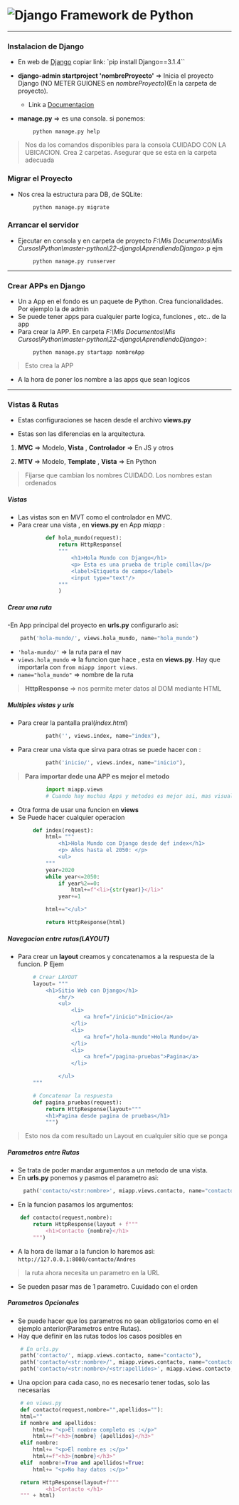 # ![Django](imagenes/django.ico) Framework de Python

---

### Instalacion de Django
- En web de [Django](https://www.djangoproject.com/download/) copiar link: `pip install Django==3.1.4``

- **django-admin startproject 'nombreProyecto'** => Inicia el proyecto Django (NO METER GUIONES en _nombreProyecto_)(En la carpeta de proyecto).
    - Link a [Documentacion](https://docs.djangoproject.com/en/3.1/intro/tutorial01/#creating-a-project)

- **manage.py** => es una consola. si ponemos:
```console
        python manage.py help
```
> Nos da los comandos disponibles para la consola
> CUIDADO CON LA UBICACION. Crea 2 carpetas. Asegurar que se esta en la carpeta adecuada


### Migrar el Proyecto
- Nos crea la estructura para  DB, de SQLite:
```console
        python manage.py migrate
```

### Arrancar el servidor
- Ejecutar en consola y en carpeta de proyecto _F:\Mis Documentos\Mis Cursos\Python\master-python\22-django\AprendiendoDjango>_.p ejm
```console
        python manage.py runserver
```


---


### Crear APPs en Django
- Un a App en el fondo es un paquete de Python. Crea funcionalidades. Por ejemplo la de admin
- Se puede tener apps para cualquier  parte logica, funciones , etc.. de la app
- Para crear la APP. En carpeta _F:\Mis Documentos\Mis Cursos\Python\master-python\22-django\AprendiendoDjango>_:
```console
        python manage.py startapp nombreApp
```
> Esto crea la APP
- A la hora de poner los nombre a las apps que sean logicos


---


### Vistas & Rutas
- Estas configuraciones se hacen desde el archivo **views.py**

- Estas son las diferencias en la arquitectura.    

1. **MVC** => Modelo, **Vista** , **Controlador** => En JS y otros     

2. **MTV** => Modelo, **Template** , **Vista** => En Python    

> Fijarse que cambian los nombres CUIDADO. Los nombres estan ordenados

##### Vistas
- Las vistas son en MVT como el controlador en MVC.
- Para crear una vista , en **views.py** en App _miapp_ :
```python
            def hola_mundo(request):
                return HttpResponse(
                """
                    <h1>Hola Mundo con Django</h1>
                    <p> Esta es una prueba de triple comilla</p>
                    <label>Etiqueta de campo</label>
                    <input type="text"/>
                """
                )
```
##### Crear una ruta 
-En App principal del proyecto en **urls.py** configurarlo asi:
```python
    path('hola-mundo/', views.hola_mundo, name="hola_mundo")

```
- `'hola-mundo/'` => la ruta para el nav
- `views.hola_mundo` => la funcion que hace , esta en **views.py**. Hay que importarla con `from miapp import views`.
- `name="hola_mundo"` => nombre de la ruta

> **HttpResponse** => nos permite meter datos al DOM mediante HTML

##### Multiples vistas y urls
- Para crear la pantalla pral(_index.html_)     

```python
            path('', views.index, name="index"),
```   

- Para crear una vista que sirva para otras se puede hacer con :

```python
            path('inicio/', views.index, name="inicio"),
```    

> **Para importar dede una APP es mejor el metodo**     

```python
            import miapp.views
            # Cuando hay muchas Apps y metodos es mejor asi, mas visual
```    
- Otra forma de usar una funcion en **views**
- Se Puede hacer cualquier operacion       

```python
        def index(request):
            html= """
                <h1>Hola Mundo con Django desde def index</h1>
                <p> Años hasta el 2050: </p>
                <ul>
            """
            year=2020
            while year<=2050:
                if year%2==0:
                    html+=f"<li>{str(year)}</li>"
                year+=1

            html+="</ul>"

            return HttpResponse(html)
```    

##### Navegacion entre rutas(LAYOUT)
- Para crear un **layout** creamos y concatenamos a la respuesta de la funcion. P Ejem   
```python
        # Crear LAYOUT
        layout= """
            <h1>Sitio Web con Django</h1>
                <hr/>
                <ul>
                    <li>
                        <a href="/inicio">Inicio</a>
                    </li>
                    <li>
                        <a href="/hola-mundo">Hola Mundo</a>
                    </li>
                    <li>
                        <a href="/pagina-pruebas">Pagina</a>
                    </li>

                </ul>
        """

        # Concatenar la respuesta
        def pagina_pruebas(request):
            return HttpResponse(layout+"""
            <h1>Pagina desde pagina de pruebas</h1>
            """)
```
> Esto nos da com resultado un Layout en cualquier sitio que se ponga     

##### Parametros entre Rutas
- Se trata de poder mandar argumentos a un metodo de una vista.
- En **urls.py** ponemos y pasmos el parametro asi:
```python
     path('contacto/<str:nombre>', miapp.views.contacto, name="contacto"),
```    
- En la funcion pasamos los argumentos:
```python
    def contacto(request,nombre):
        return HttpResponse(layout + f"""
            <h1>Contacto {nombre}</h1>
        """)
```     
- A la hora de llamar a la funcion lo haremos asi:
        `http://127.0.0.1:8000/contacto/Andres`
> la ruta ahora necesita un parametro en la URL    

- Se pueden pasar mas de 1 parametro. Cuuidado con el orden       


##### Parametros Opcionales
- Se puede hacer que los parametros no sean obligatorios como en el ejemplo anterior(Parametros entre Rutas).
- Hay que definir en las rutas todos los casos posibles en 
```python
    # En urls.py
    path('contacto/', miapp.views.contacto, name="contacto"),
    path('contacto/<str:nombre>/', miapp.views.contacto, name="contacto"),
    path('contacto/<str:nombre>/<str:apellidos>', miapp.views.contacto, name="contacto"),
```     
- Una opcion para cada caso, no es necesario tener todas, solo las necesarias     
```python
    # en views.py
    def contacto(request,nombre="",apellidos=""):
    html=""
    if nombre and apellidos:
        html+= "<p>El nombre completo es :</p>"
        html+=f"<h3>{nombre} {apellidos}</h3>"
    elif nombre:
        html+= "<p>El nombre es :</p>"
        html+=f"<h3>{nombre}</h3>"
    elif  nombre!=True and apellidos!=True:
        html+= "<p>No hay datos :</p>"

    return HttpResponse(layout+f"""
            <h1>Contacto </h1>
    """ + html)
```

